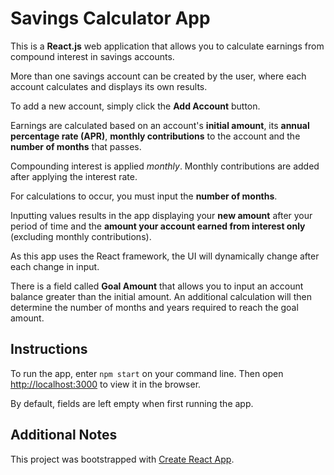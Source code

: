 # Savings Calculator App

This is a **React.js** web application that allows you to calculate earnings from compound interest in savings accounts.

More than one savings account can be created by the user, where each account calculates and displays its own results.

To add a new account, simply click the **Add Account** button.

Earnings are calculated based on an account's **initial amount**, its **annual percentage rate (APR)**, **monthly contributions** to the account and the **number of months** that passes.

Compounding interest is applied *monthly*. Monthly contributions are added after applying the interest rate.

For calculations to occur, you must input the **number of months**.

Inputting values results in the app displaying your **new amount** after your period of time and the **amount your account earned from interest only** (excluding monthly contributions).

As this app uses the React framework, the UI will dynamically change after each change in input.

There is a field called **Goal Amount** that allows you to input an account balance greater than the initial amount. An additional calculation will then determine the number of months and years required to reach the goal amount.

## Instructions

To run the app, enter `npm start` on your command line. Then open [http://localhost:3000](http://localhost:3000) to view it in the browser.

By default, fields are left empty when first running the app.

## Additional Notes

This project was bootstrapped with [Create React App](https://github.com/facebook/create-react-app).